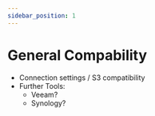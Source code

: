 ```yaml
---
sidebar_position: 1
---
```


# General Compability

* Connection settings / S3 compatibility
* Further Tools:
  * Veeam?
  * Synology?

